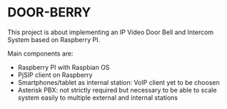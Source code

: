 DOOR-BERRY
==========

This project is about implementing an IP Video Door Bell and Intercom System based on Raspberry PI.

Main components are:
* Raspberry PI with Raspbian OS
* PjSIP client on Raspberry
* Smartphones/tablet  as internal station: VoIP client yet to be choosen
* Asterisk PBX: not strictly required but necessary to be able to scale system easily to multiple external and internal stations


